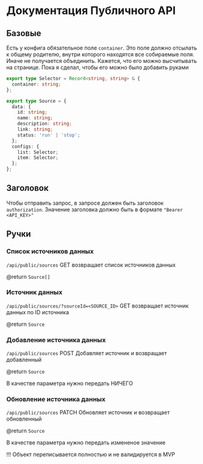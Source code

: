 # Документация Публичного API

## Базовые

Есть у конфига обязательное поле `container`. Это поле должно отсылать к общему родителю, внутри которого находятся все собираемые поля. Иначе не получается объединить. Кажется, что его можно высчитывать на странице. Пока я сделал, чтобы его можно было добавить руками

```ts
export type Selector = Record<string, string> & {
  container: string;
};

export type Source = {
  data: {
    id: string;
    name: string;
    description: string;
    link: string;
    status: 'run' | 'stop';
  };
  configs: {
    list: Selector;
    item: Selector;
  };
};
```

## Заголовок

Чтобы отправить запрос, в запросе должен быть заголовок `authorization`. Значение заголовка должно быть в формате `"Bearer <API_KEY>"`

## Ручки

### Список источников данных

`/api/public/sources` GET возвращает список источников данных

@return `Source[]`

### Источник данных

`/api/public/sources/?sourceId=<SOURCE_ID>` GET возвращает источник данных по ID источника

@return `Source`

### Добавление источника данных

`/api/public/sources` POST Добавляет источник и возвращает добавленный

@return `Source`

В качестве параметра нужно передать НИЧЕГО

### Обновление источника данных

`/api/public/sources` PATCH Обновляет источник и возвращает обновленный

@return `Source`

В качестве параметра нужно передать измененое значение

!!! Объект переписывается полностью и не валидируется в MVP
